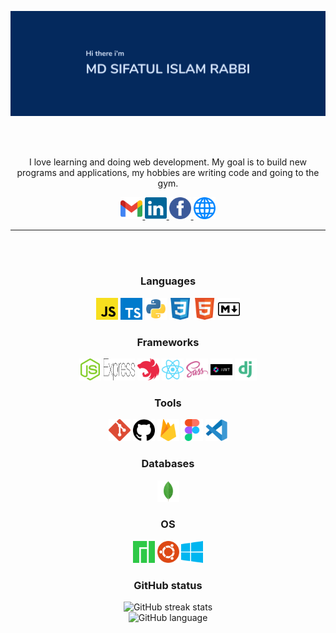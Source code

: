 ![Profile banner](./images/banner_name_3241.jpg)

<br/>
<br/>
<div align="center">

I love learning and doing web development. My goal is to build new programs and applications, my hobbies are writing code and going to the gym.

<a href="mailto:mdsifatulislam.rabbi@gmail.com">
<code><img src="./icons/gmail.svg" alt="Gmail" height="35"/></code>
</a>
<a href="https://linkedin/in/temujins">
<code><img src="./icons/linkedin.svg" alt="LinkedIn" height="35"/></code>
</a>
<a href="https://facebook.com/ttemujins">
<code><img src="./icons/facebook.svg" alt="Facebook" height="35"/></code>
</a>
<a href="https://sifatulrabbi.github.io">
<code><img src="./icons/web.svg" alt="Website" height="35"/></code>
</a>

---

<br/>
<br/>

### Languages

<code><img src="./icons/javascript.svg" alt="JavaScript" height="35"/></code>
<code><img src="./icons/typescript.svg" alt="TypeScript" height="35"/></code>
<code><img src="./icons/python.svg" alt="Python" height="35"/></code>
<code><img src="./icons/css.svg" alt="CSS" height="35"/></code>
<code><img src="./icons/html.svg" alt="HTML" height="35"/></code>
<code><img src="./icons/markdown.svg" alt="Markdown" height="35"/></code>

### Frameworks

<code><img src="./icons/nodejs.svg" alt="Node.js" height="35"/></code>
<code><img src="./icons/express.svg" alt="Express.js" height="35" width="50"/></code>
<code><img src="./icons/nestjs.svg" alt="Nest.js" height="35"/></code>
<code><img src="./icons/react.svg" alt="React" height="35"/></code>
<code><img src="./icons/sass.svg" alt="SCSS" height="35"/></code>
<code><img src="./icons/jwt.svg" alt="SCSS" height="35"/></code>
<code><img src="./icons/django.svg" alt="Django" height="35"/></code>

### Tools

<code><img src="./icons/git.svg" alt="Git" height="35"/></code>
<code><img src="./icons/github.svg" alt="GitHub" height="35"/></code>
<code><img src="./icons/firebase.svg" alt="Firebase" height="35"/></code>
<code><img src="./icons/figma.svg" alt="Figma" height="35"/></code>
<code><img src="./icons/vscode.svg" alt="VS Code" height="35"/></code>

### Databases

<code><img src="./icons/mongodb.svg" alt="MongoDB" height="35"/></code>

### OS

<code><img src="./icons/manjaro.svg" alt="Manjaro" height="35"/></code>
<code><img src="./icons/ubuntu.svg" alt="Ubuntu" height="35"/></code>
<code><img src="./icons/windows.svg" alt="Windows" height="35"/></code>

### GitHub status

![GitHub streak stats](https://github-readme-streak-stats.herokuapp.com/?user=sifatulrabbi&theme=tokyonight)  
![GitHub language](https://github-readme-stats.vercel.app/api/top-langs/?username=sifatulrabbi&layout=compact&theme=tokyonight)

</div>
